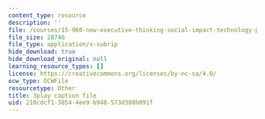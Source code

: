 ```yaml
---
content_type: resource
description: ''
file: /courses/15-960-new-executive-thinking-social-impact-technology-projects-fall-2017-spring-2018/210cdcf138544ee9b948573d388b091f_HaySEpWEsdU.srt
file_size: 28746
file_type: application/x-subrip
hide_download: true
hide_download_original: null
learning_resource_types: []
license: https://creativecommons.org/licenses/by-nc-sa/4.0/
ocw_type: OCWFile
resourcetype: Other
title: 3play caption file
uid: 210cdcf1-3854-4ee9-b948-573d388b091f
---
```

